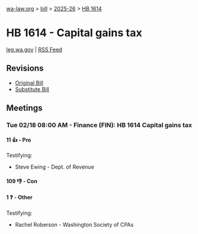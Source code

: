 [wa-law.org](/) > [bill](/bill/) > [2025-26](/bill/2025-26/) > [HB 1614](/bill/2025-26/hb/1614/)

# HB 1614 - Capital gains tax
[leg.wa.gov](https://app.leg.wa.gov/billsummary?BillNumber=1614&Year=2025&Initiative=false) | [RSS Feed](./rss.xml)

## Revisions
* [Original Bill](1/)
* [Substitute Bill](S/)

## Meetings
### Tue 02/18 08:00 AM - Finance (FIN): HB 1614 Capital gains tax
#### 11 👍 - Pro
Testifying:
* Steve Ewing - Dept. of Revenue

#### 109 👎 - Con

#### 1 ❓ - Other
Testifying:
* Rachel Roberson - Washington Society of CPAs

